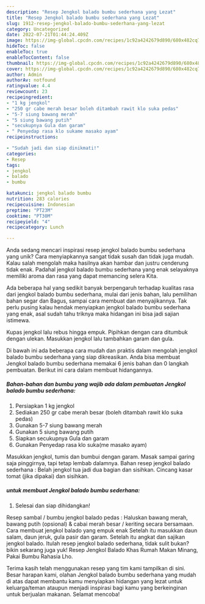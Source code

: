 ```yaml
---
description: "Resep Jengkol balado bumbu sederhana yang Lezat"
title: "Resep Jengkol balado bumbu sederhana yang Lezat"
slug: 1912-resep-jengkol-balado-bumbu-sederhana-yang-lezat
category: Uncategorized
date: 2022-07-21T01:44:24.409Z
image: https://img-global.cpcdn.com/recipes/1c92a4242679d890/680x482cq70/jengkol-balado-bumbu-sederhana-foto-resep-utama.jpg
hideToc: false
enableToc: true
enableTocContent: false
thumbnail: https://img-global.cpcdn.com/recipes/1c92a4242679d890/680x482cq70/jengkol-balado-bumbu-sederhana-foto-resep-utama.jpg
cover: https://img-global.cpcdn.com/recipes/1c92a4242679d890/680x482cq70/jengkol-balado-bumbu-sederhana-foto-resep-utama.jpg
author: Admin
authorAv: notfound
ratingvalue: 4.4
reviewcount: 23
recipeingredient:
- "1 kg jengkol"
- "250 gr cabe merah besar boleh ditambah rawit klo suka pedas"
- "5-7 siung bawang merah"
- "5 siung bawang putih"
- "secukupnya Gula dan garam"
- " Penyedap rasa klo sukame masako ayam"
recipeinstructions:

- "Sudah jadi dan siap dinikmati!"
categories:
- Resep
tags:
- jengkol
- balado
- bumbu

katakunci: jengkol balado bumbu 
nutrition: 283 calories
recipecuisine: Indonesian
preptime: "PT23M"
cooktime: "PT30M"
recipeyield: "4"
recipecategory: Lunch

---
```





Anda sedang mencari inspirasi resep jengkol balado bumbu sederhana yang unik? Cara menyiapkannya sangat tidak susah dan tidak juga mudah. Kalau salah mengolah maka hasilnya akan hambar dan justru cenderung tidak enak. Padahal jengkol balado bumbu sederhana yang enak selayaknya memiliki aroma dan rasa yang dapat memancing selera Kita.





Ada beberapa hal yang sedikit banyak berpengaruh terhadap kualitas rasa dari jengkol balado bumbu sederhana, mulai dari jenis bahan, lalu pemilihan bahan segar dan Bagus, sampai cara membuat dan menyajikannya. Tak perlu pusing kalau hendak menyiapkan jengkol balado bumbu sederhana yang enak,      asal sudah tahu triknya maka hidangan ini bisa jadi sajian istimewa.














Kupas jengkol lalu rebus hingga empuk. Pipihkan dengan cara ditumbuk dengan ulekan. Masukkan jengkol lalu tambahkan garam dan gula.






Di bawah ini ada beberapa cara mudah dan praktis dalam mengolah jengkol balado bumbu sederhana yang siap dikreasikan. Anda bisa membuat Jengkol balado bumbu sederhana memakai 6 jenis bahan dan 0 langkah pembuatan. Berikut ini cara dalam membuat hidangannya.

<!--inarticleads1-->

##### Bahan-bahan dan bumbu yang wajib ada dalam pembuatan Jengkol balado bumbu sederhana:

1. Persiapkan 1 kg jengkol
1. Sediakan 250 gr cabe merah besar (boleh ditambah rawit klo suka pedas)
1. Gunakan 5-7 siung bawang merah
1. Gunakan 5 siung bawang putih
1. Siapkan secukupnya Gula dan garam
1. Gunakan  Penyedap rasa klo suka(me masako ayam)


Masukkan jengkol, tumis dan bumbui dengan garam. Masak sampai garing saja pinggirnya, tapi tetap lembab dalamnya. Bahan resep jengkol balado sederhana : Belah jengkol tua jadi dua bagian dan sisihkan. Cincang kasar tomat (jika dipakai) dan sisihkan. 

<!--inarticleads2-->

#####  untuk membuat Jengkol balado bumbu sederhana:


1. Selesai dan siap dihidangkan!

Resep sambal / bumbu jengkol balado pedas : Haluskan bawang merah, bawang putih (opsional) &amp; cabai merah besar / keriting secara bersamaan. Cara membuat jengkol balado yang empuk enak Setelah itu masukkan daun salam, daun jeruk, gula pasir dan garam. Setelah itu angkat dan sajikan jengkol balado⁣. Itulah resep jengkol balado sederhana, tidak sulit bukan? bikin sekarang juga yuk! Resep Jengkol Balado Khas Rumah Makan Minang, Pakai Bumbu Rahasia Lho. 

Terima kasih telah menggunakan resep yang tim kami tampilkan di sini. Besar harapan kami, olahan Jengkol balado bumbu sederhana yang mudah di atas dapat membantu kamu menyiapkan hidangan yang lezat untuk keluarga/teman ataupun menjadi inspirasi bagi kamu yang berkeinginan untuk berjualan makanan. Selamat mencoba!
